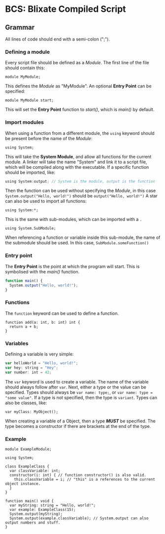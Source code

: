 # BCS: Blixate Compiled Script
## Grammar
  All lines of code should end with a semi-colon (";").
### Defining a module
  Every script file should be defined as a *Module*. The first line of the file should contain this:
  ```
  module MyModule;
  ```
  This defines the *Module* as "MyModule". An optional **Entry Point** can be specified:
  ```
  module MyModule start;
  ```
  This will set the **Entry Point** function to *start()*, which is *main()* by default.
### Import modules
  When using a function from a different module, the `using` keyword should be present before the name of the *Module*:
  ```
  using System;
  ```
  This will take the **System Module**, and allow all functions for the current module. A linker will take the name "System" and link it to a script file, which will be compiled along with the executable.
  If a specific function should be imported, like:
  ```javascript
  using System:output; // System is the module, output is the function
  ```
  Then the function can be used without specifying the *Module*, in this case `System.output("Hello, world!")` should be `output("Hello, world!")`
  A star can also be used to import all functions:
  ```
  using System:*;
  ```
  This is the same with sub-modules, which can be imported with a `.`
  ```
  using System.SubModule;
  ```
  When referencing a function or variable inside this sub-module, the name of the submodule should be used. In this case, `SubModule.someFunction()`
### Entry point
  The **Entry Point** is the point at which the program will start. This is symbolised with the *main()* function.
  ```javascript
  function main() {
    System.output("Hello, world!");
  }
  ```
### Functions
  The `function` keyword can be used to define a function.
  ```
  function add(a: int, b: int) int {
    return a + b;
  }
  ```
  
### Variables
  Defining a variable is very simple:
  ```javascript
  var helloWorld = "Hello, world!";
  var hey: string = "Hey";
  var number: int = 42;
  ```
  The `var` keyword is used to create a variable. The name of the variable should always follow after `var`. Next, either a type or the value can be specified.
  Types should always be `var name: type;`, or `var name: type = "some value"`. If a type is not specified, then the type is `variant`.
  Types can also be classes, like:
  ```
  var myClass: MyObject();
  ```
  When creating a variable of a Object, then a type ***MUST*** be specified. The type becomes a constructor if there are brackets at the end of the type.
### Example
  ```
  module ExampleModule;
  
  using System;
  
  class ExampleClass {
    var classVariable: int;
    constructor(i: int) { // function constructor() is also valid.
      this.classVariable = i; // "this" is a references to the current object instance.
    }
  }
  
  function main() void {
    var myString: string = "Hello, world!";
    var example: ExampleClass(15);
    System.output(myString);
    System.output(example.classVariable); // System.output can also output numbers and stuff.
  }
  ```
